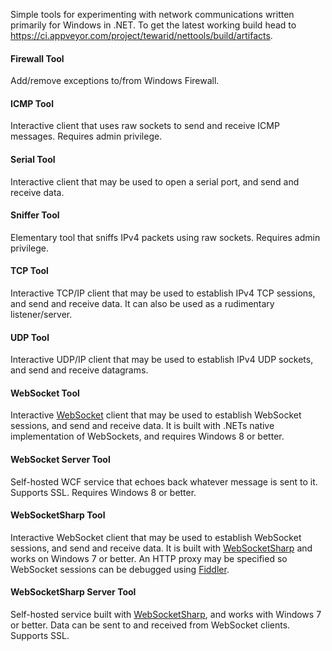 Simple tools for experimenting with network communications written primarily for Windows in .NET. To get the latest working build head to https://ci.appveyor.com/project/tewarid/nettools/build/artifacts.

#### Firewall Tool
Add/remove exceptions to/from Windows Firewall.

#### ICMP Tool
Interactive client that uses raw sockets to send and receive ICMP messages. Requires admin privilege.

#### Serial Tool
Interactive client that may be used to open a serial port, and send and receive data.

#### Sniffer Tool
Elementary tool that sniffs IPv4 packets using raw sockets. Requires admin privilege.

#### TCP Tool
Interactive TCP/IP client that may be used to establish IPv4 TCP sessions, and send and receive data. It can also be used as a rudimentary listener/server.

#### UDP Tool
Interactive UDP/IP client that may be used to establish IPv4 UDP sockets, and send and receive datagrams.

#### WebSocket Tool
Interactive [WebSocket](https://msdn.microsoft.com/en-us/library/system.net.websockets.websocket.aspx) client that may be used to establish WebSocket sessions, and send and receive data. It is built with .NETs native implementation of WebSockets, and requires Windows 8 or better.

#### WebSocket Server Tool
Self-hosted WCF service that echoes back whatever message is sent to it. Supports SSL. Requires Windows 8 or better.

#### WebSocketSharp Tool
Interactive WebSocket client that may be used to establish WebSocket sessions, and send and receive data. It is built with [WebSocketSharp](https://github.com/sta/websocket-sharp) and works on Windows 7 or better. An HTTP proxy may be specified so WebSocket sessions can be debugged using [Fiddler](http://www.telerik.com/fiddler).

#### WebSocketSharp Server Tool
Self-hosted service built with [WebSocketSharp](https://github.com/sta/websocket-sharp), and works with Windows 7 or better. Data can be sent to and received from WebSocket clients. Supports SSL.

